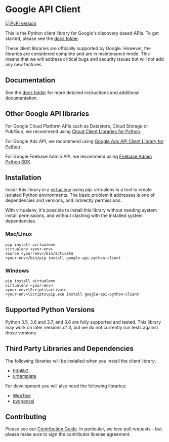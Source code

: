 # Google API Client

[![PyPI version](https://badge.fury.io/py/google-api-python-client.svg)](https://badge.fury.io/py/google-api-python-client)

This is the Python client library for Google's discovery based APIs. To get started, please see the [docs folder](docs/README.md).

These client libraries are officially supported by Google.  However, the libraries are considered complete and are in maintenance mode. This means that we will address critical bugs and security issues but will not add any new features.

## Documentation

See the [docs folder](docs/README.md) for more detailed instructions and additional documentation.

## Other Google API libraries

For Google Cloud Platform APIs such as Datastore, Cloud Storage or Pub/Sub, we recommend using [Cloud Client Libraries for Python](https://github.com/GoogleCloudPlatform/google-cloud-python).

For Google Ads API, we recommend using [Google Ads API Client Library for Python](https://github.com/googleads/google-ads-python/).

For Google Firebase Admin API, we recommend using [Firebase Admin Python SDK](https://github.com/firebase/firebase-admin-python).

## Installation

Install this library in a [virtualenv](https://virtualenv.pypa.io/en/latest/) using pip. virtualenv is a tool to
create isolated Python environments. The basic problem it addresses is one of
dependencies and versions, and indirectly permissions.

With virtualenv, it's possible to install this library without needing system
install permissions, and without clashing with the installed system
dependencies.

### Mac/Linux

```
pip install virtualenv
virtualenv <your-env>
source <your-env>/bin/activate
<your-env>/bin/pip install google-api-python-client
```

### Windows

```
pip install virtualenv
virtualenv <your-env>
<your-env>\Scripts\activate
<your-env>\Scripts\pip.exe install google-api-python-client
```

## Supported Python Versions

Python 3.5, 3.6 and 3.7, and 3.8 are fully supported and tested. This library may work on later versions of 3, but we do not currently run tests against those versions


## Third Party Libraries and Dependencies

The following libraries will be installed when you install the client library:
* [httplib2](https://github.com/httplib2/httplib2)
* [uritemplate](https://github.com/sigmavirus24/uritemplate)

For development you will also need the following libraries:
* [WebTest](http://webtest.pythonpaste.org/en/latest/index.html)
* [pyopenssl](https://pypi.python.org/pypi/pyOpenSSL)

## Contributing

Please see our [Contribution Guide](CONTRIBUTING.rst). 
In particular, we love pull requests - but please make sure to sign 
the contributor license agreement.

